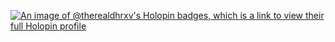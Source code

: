 [![An image of @therealdhrxv's Holopin badges, which is a link to view their full Holopin profile](https://holopin.me/therealdhrxv)](https://holopin.io/@therealdhrxv)

<!--
**therealdhrxv/therealdhrxv** is a ✨ _special_ ✨ repository because its `README.md` (this file) appears on your GitHub profile.

Here are some ideas to get you started:

- 🔭 I’m currently working on ...
- 🌱 I’m currently learning ...
- 👯 I’m looking to collaborate on ...
- 🤔 I’m looking for help with ...
- 💬 Ask me about ...
- 📫 How to reach me: ...
- 😄 Pronouns: ...
- ⚡ Fun fact: ...
-->
